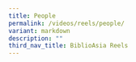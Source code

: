 ```yaml
---
title: People
permalink: /videos/reels/people/
variant: markdown
description: ""
third_nav_title: BiblioAsia Reels
---
```

<p></p>